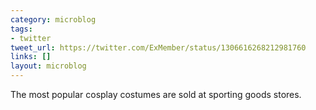 ```yaml
---
category: microblog
tags:
- twitter
tweet_url: https://twitter.com/ExMember/status/1306616268212981760
links: []
layout: microblog
---
```

The most popular cosplay costumes are sold at sporting goods stores.
